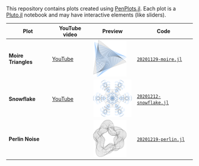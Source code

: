 This repository contains plots created using [PenPlots.jl](https://github.com/paulgb/PenPlots.jl).
Each plot is a [Pluto.jl](https://github.com/fonsp/Pluto.jl) notebook and may have interactive elements (like sliders).

| Plot | YouTube video | Preview | Code |
| ---- | ------------- | ------- | ----- |
| **Moire Triangles** | [YouTube](https://www.youtube.com/watch?v=O7mgvS0EF40) | <img src="plots/20201129-moire.svg" height="100" /> | [`20201129-moire.jl`](code/20201129-moire.jl) |
| **Snowflake** | [YouTube](https://www.youtube.com/watch?v=LSsMdzUpIhM) | <img src="plots/20201212-snowflake.svg" height="100" /> | [`20201212-snowflake.jl`](code/20201212-snowflake.jl) |
| **Perlin Noise** | | <img src="plots/20201219-perlin.svg" height="100" /> | [`20201219-perlin.jl`](code/20201219-perlin.jl) |
